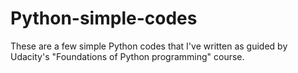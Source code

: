 # Python-simple-codes
These are a few simple Python codes that I've written as guided by Udacity's "Foundations of Python programming" course.
